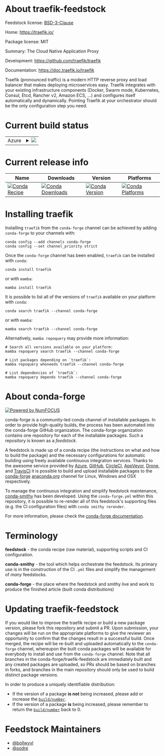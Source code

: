 About traefik-feedstock
=======================

Feedstock license: [BSD-3-Clause](https://github.com/conda-forge/traefik-feedstock/blob/main/LICENSE.txt)

Home: https://traefik.io/

Package license: MIT

Summary: The Cloud Native Application Proxy

Development: https://github.com/traefik/traefik

Documentation: https://doc.traefik.io/traefik

Traefik (pronounced traffic) is a modern HTTP reverse proxy and load balancer
that makes deploying microservices easy. Traefik integrates with your existing
infrastructure components (Docker, Swarm mode, Kubernetes, Consul, Etcd,
Rancher v2, Amazon ECS, ...) and configures itself automatically and dynamically.
Pointing Traefik at your orchestrator should be the only configuration step you need.

Current build status
====================


<table>
    
  <tr>
    <td>Azure</td>
    <td>
      <details>
        <summary>
          <a href="https://dev.azure.com/conda-forge/feedstock-builds/_build/latest?definitionId=19453&branchName=main">
            <img src="https://dev.azure.com/conda-forge/feedstock-builds/_apis/build/status/traefik-feedstock?branchName=main">
          </a>
        </summary>
        <table>
          <thead><tr><th>Variant</th><th>Status</th></tr></thead>
          <tbody><tr>
              <td>linux_64</td>
              <td>
                <a href="https://dev.azure.com/conda-forge/feedstock-builds/_build/latest?definitionId=19453&branchName=main">
                  <img src="https://dev.azure.com/conda-forge/feedstock-builds/_apis/build/status/traefik-feedstock?branchName=main&jobName=linux&configuration=linux%20linux_64_" alt="variant">
                </a>
              </td>
            </tr><tr>
              <td>linux_aarch64</td>
              <td>
                <a href="https://dev.azure.com/conda-forge/feedstock-builds/_build/latest?definitionId=19453&branchName=main">
                  <img src="https://dev.azure.com/conda-forge/feedstock-builds/_apis/build/status/traefik-feedstock?branchName=main&jobName=linux&configuration=linux%20linux_aarch64_" alt="variant">
                </a>
              </td>
            </tr><tr>
              <td>linux_ppc64le</td>
              <td>
                <a href="https://dev.azure.com/conda-forge/feedstock-builds/_build/latest?definitionId=19453&branchName=main">
                  <img src="https://dev.azure.com/conda-forge/feedstock-builds/_apis/build/status/traefik-feedstock?branchName=main&jobName=linux&configuration=linux%20linux_ppc64le_" alt="variant">
                </a>
              </td>
            </tr><tr>
              <td>osx_64</td>
              <td>
                <a href="https://dev.azure.com/conda-forge/feedstock-builds/_build/latest?definitionId=19453&branchName=main">
                  <img src="https://dev.azure.com/conda-forge/feedstock-builds/_apis/build/status/traefik-feedstock?branchName=main&jobName=osx&configuration=osx%20osx_64_" alt="variant">
                </a>
              </td>
            </tr><tr>
              <td>osx_arm64</td>
              <td>
                <a href="https://dev.azure.com/conda-forge/feedstock-builds/_build/latest?definitionId=19453&branchName=main">
                  <img src="https://dev.azure.com/conda-forge/feedstock-builds/_apis/build/status/traefik-feedstock?branchName=main&jobName=osx&configuration=osx%20osx_arm64_" alt="variant">
                </a>
              </td>
            </tr><tr>
              <td>win_64</td>
              <td>
                <a href="https://dev.azure.com/conda-forge/feedstock-builds/_build/latest?definitionId=19453&branchName=main">
                  <img src="https://dev.azure.com/conda-forge/feedstock-builds/_apis/build/status/traefik-feedstock?branchName=main&jobName=win&configuration=win%20win_64_" alt="variant">
                </a>
              </td>
            </tr>
          </tbody>
        </table>
      </details>
    </td>
  </tr>
</table>

Current release info
====================

| Name | Downloads | Version | Platforms |
| --- | --- | --- | --- |
| [![Conda Recipe](https://img.shields.io/badge/recipe-traefik-green.svg)](https://anaconda.org/conda-forge/traefik) | [![Conda Downloads](https://img.shields.io/conda/dn/conda-forge/traefik.svg)](https://anaconda.org/conda-forge/traefik) | [![Conda Version](https://img.shields.io/conda/vn/conda-forge/traefik.svg)](https://anaconda.org/conda-forge/traefik) | [![Conda Platforms](https://img.shields.io/conda/pn/conda-forge/traefik.svg)](https://anaconda.org/conda-forge/traefik) |

Installing traefik
==================

Installing `traefik` from the `conda-forge` channel can be achieved by adding `conda-forge` to your channels with:

```
conda config --add channels conda-forge
conda config --set channel_priority strict
```

Once the `conda-forge` channel has been enabled, `traefik` can be installed with `conda`:

```
conda install traefik
```

or with `mamba`:

```
mamba install traefik
```

It is possible to list all of the versions of `traefik` available on your platform with `conda`:

```
conda search traefik --channel conda-forge
```

or with `mamba`:

```
mamba search traefik --channel conda-forge
```

Alternatively, `mamba repoquery` may provide more information:

```
# Search all versions available on your platform:
mamba repoquery search traefik --channel conda-forge

# List packages depending on `traefik`:
mamba repoquery whoneeds traefik --channel conda-forge

# List dependencies of `traefik`:
mamba repoquery depends traefik --channel conda-forge
```


About conda-forge
=================

[![Powered by
NumFOCUS](https://img.shields.io/badge/powered%20by-NumFOCUS-orange.svg?style=flat&colorA=E1523D&colorB=007D8A)](https://numfocus.org)

conda-forge is a community-led conda channel of installable packages.
In order to provide high-quality builds, the process has been automated into the
conda-forge GitHub organization. The conda-forge organization contains one repository
for each of the installable packages. Such a repository is known as a *feedstock*.

A feedstock is made up of a conda recipe (the instructions on what and how to build
the package) and the necessary configurations for automatic building using freely
available continuous integration services. Thanks to the awesome service provided by
[Azure](https://azure.microsoft.com/en-us/services/devops/), [GitHub](https://github.com/),
[CircleCI](https://circleci.com/), [AppVeyor](https://www.appveyor.com/),
[Drone](https://cloud.drone.io/welcome), and [TravisCI](https://travis-ci.com/)
it is possible to build and upload installable packages to the
[conda-forge](https://anaconda.org/conda-forge) [anaconda.org](https://anaconda.org/)
channel for Linux, Windows and OSX respectively.

To manage the continuous integration and simplify feedstock maintenance,
[conda-smithy](https://github.com/conda-forge/conda-smithy) has been developed.
Using the ``conda-forge.yml`` within this repository, it is possible to re-render all of
this feedstock's supporting files (e.g. the CI configuration files) with ``conda smithy rerender``.

For more information, please check the [conda-forge documentation](https://conda-forge.org/docs/).

Terminology
===========

**feedstock** - the conda recipe (raw material), supporting scripts and CI configuration.

**conda-smithy** - the tool which helps orchestrate the feedstock.
                   Its primary use is in the construction of the CI ``.yml`` files
                   and simplify the management of *many* feedstocks.

**conda-forge** - the place where the feedstock and smithy live and work to
                  produce the finished article (built conda distributions)


Updating traefik-feedstock
==========================

If you would like to improve the traefik recipe or build a new
package version, please fork this repository and submit a PR. Upon submission,
your changes will be run on the appropriate platforms to give the reviewer an
opportunity to confirm that the changes result in a successful build. Once
merged, the recipe will be re-built and uploaded automatically to the
`conda-forge` channel, whereupon the built conda packages will be available for
everybody to install and use from the `conda-forge` channel.
Note that all branches in the conda-forge/traefik-feedstock are
immediately built and any created packages are uploaded, so PRs should be based
on branches in forks, and branches in the main repository should only be used to
build distinct package versions.

In order to produce a uniquely identifiable distribution:
 * If the version of a package **is not** being increased, please add or increase
   the [``build/number``](https://docs.conda.io/projects/conda-build/en/latest/resources/define-metadata.html#build-number-and-string).
 * If the version of a package **is** being increased, please remember to return
   the [``build/number``](https://docs.conda.io/projects/conda-build/en/latest/resources/define-metadata.html#build-number-and-string)
   back to 0.

Feedstock Maintainers
=====================

* [@bollwyvl](https://github.com/bollwyvl/)
* [@sodre](https://github.com/sodre/)

